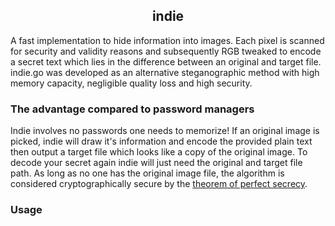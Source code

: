 <h2 align=center><strong>indie</strong></h2>

A fast implementation to hide information into images. Each pixel is scanned for security and validity reasons and subsequently RGB tweaked to encode a secret text which lies in the difference between an original and target file. indie.go was developed as an alternative steganographic method with high memory capacity, negligible quality loss and high security.

### The advantage compared to password managers
Indie involves no passwords one needs to memorize! If an original image is picked, indie will draw it's information and encode the provided plain text then output a target file which looks like a copy of the original image. To decode your secret again indie will just need the original and target file path. As long as no one has the original image file, the algorithm is considered cryptographically secure by the [theorem of perfect secrecy](https://en.wikipedia.org/wiki/One-time_pad).

### Usage
